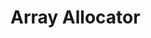 <!--
title: "Array Allocator"
custom_edit_url: https://github.com/netdata/netdata/edit/master/libnetdata/aral/README.md
-->

# Array Allocator

